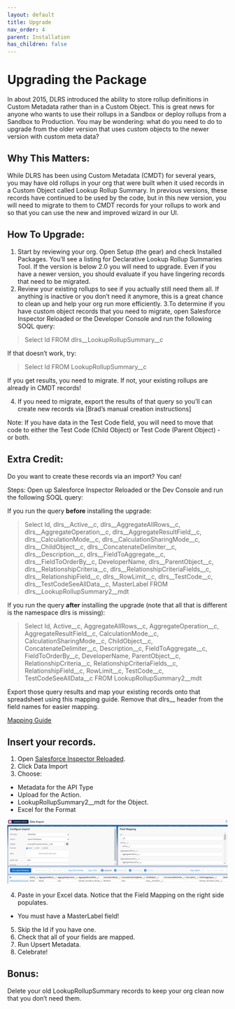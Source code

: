 ```yaml
---
layout: default
title: Upgrade
nav_order: 4
parent: Installation
has_children: false
---
```


# Upgrading the Package

In about 2015, DLRS introduced the ability to store rollup definitions in Custom Metadata rather than in a Custom Object. This is great news for anyone who wants to use their rollups in a Sandbox or deploy rollups from a Sandbox to Production. You may be wondering: what do you need to do to upgrade from the older version that uses custom objects to the newer version with custom meta data? 

## Why This Matters: 
While DLRS has been using Custom Metadata (CMDT) for several years, you may have old rollups in your org that were built when it used records in a Custom Object called Lookup Rollup Summary. In previous versions, these records have continued to be used by the code, but in this new version, you will need to migrate to them to CMDT records for your rollups to work and so that you can use the new and improved wizard in our UI.

## How To Upgrade: 
1. Start by reviewing your org. Open Setup (the gear) and check Installed Packages. You’ll see a listing for Declarative Lookup Rollup Summaries Tool. If the version is below 2.0 you will need to upgrade. Even if you have a newer version, you should evaluate if you have lingering records that need to be migrated.
2. Review your existing rollups to see if you actually still need them all. If anything is inactive or you don’t need it anymore, this is a great chance to clean up and help your org run more efficiently.
3.To determine if you have custom object records that you need to migrate, open Salesforce Inspector Reloaded or the Developer Console and run the following SOQL query:

> Select Id FROM dlrs__LookupRollupSummary__c 

If that doesn’t work, try:

> Select Id FROM LookupRollupSummary__c

If you get results, you need to migrate. If not, your existing rollups are already in CMDT records!

4. If you need to migrate, export the results of that query so you’ll can create new records via [Brad’s manual creation instructions]

Note: If you have data in the Test Code field, you will need to move that code to either the Test Code (Child Object) or Test Code (Parent Object) - or both.


## Extra Credit:

Do you want to create these records via an import? You can!

Steps:
Open up Salesforce Inspector Reloaded or the Dev Console and run the following SOQL query:

If you run the query **before** installing the upgrade:
> Select Id, dlrs__Active__c, dlrs__AggregateAllRows__c, dlrs__AggregateOperation__c, dlrs__AggregateResultField__c, dlrs__CalculationMode__c, dlrs__CalculationSharingMode__c,   dlrs__ChildObject__c, dlrs__ConcatenateDelimiter__c, dlrs__Description__c, dlrs__FieldToAggregate__c, dlrs__FieldToOrderBy__c, DeveloperName, dlrs__ParentObject__c, dlrs__RelationshipCriteria__c, dlrs__RelationshipCriteriaFields__c, dlrs__RelationshipField__c, dlrs__RowLimit__c, dlrs__TestCode__c, dlrs__TestCodeSeeAllData__c, MasterLabel FROM dlrs__LookupRollupSummary2__mdt 

If you run the query **after** installing the upgrade (note that all that is different is the namespace dlrs is missing):
> Select Id, Active__c, AggregateAllRows__c, AggregateOperation__c, AggregateResultField__c, CalculationMode__c, CalculationSharingMode__c, ChildObject__c, ConcatenateDelimiter__c, Description__c, FieldToAggregate__c, FieldToOrderBy__c, DeveloperName, ParentObject__c, RelationshipCriteria__c, RelationshipCriteriaFields__c, RelationshipField__c, RowLimit__c, TestCode__c, TestCodeSeeAllData__c FROM LookupRollupSummary2__mdt 

Export those query results and map your existing records onto that spreadsheet using this mapping guide. Remove that dlrs__ header from the field names for easier mapping.

[Mapping Guide](https://docs.google.com/spreadsheets/d/1RsdTNe3SAtd3GuRarr_ajytwul3--0oYh7zKRij1hbg/edit#gid=224647567)

## Insert your records.
1. Open [Salesforce Inspector Reloaded](https://chromewebstore.google.com/detail/salesforce-inspector-relo/hpijlohoihegkfehhibggnkbjhoemldh).
2. Click Data Import
3. Choose:
- Metadata for the API Type
- Upload for the Action.
- LookupRollupSummary2__mdt for the Object.
- Excel for the Format

![Screenshot](/assets/images/DLRS%20Upgrade%20Import.png)

4. Paste in your Excel data. Notice that the Field Mapping on the right side populates.
- You must have a MasterLabel field!
5. Skip the Id if you have one.
6. Check that all of your fields are mapped.
7. Run Upsert Metadata.
8. Celebrate!

## Bonus:

Delete your old LookupRollupSummary records to keep your org clean now that you don’t need them.
